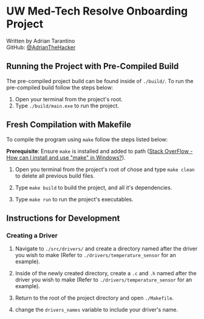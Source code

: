 # UW Med-Tech Resolve Onboarding Project
Written by Adrian Tarantino<br>
GitHub: [@AdrianTheHacker](https://github.com/AdrianTheHacker)

## Running the Project with Pre-Compiled Build
The pre-compiled project build can be found inside of `./build/`. To run the pre-compiled build follow the steps below:
1. Open your terminal from the project's root.
2. Type ```./build/main.exe``` to run the project.

## Fresh Compilation with Makefile
To compile the program using `make` follow the steps listed below:

<b>Prerequisite</b>: Ensure `make` is installed and added to path ([Stack OverFlow - How can I install and use "make" in Windows?](https://stackoverflow.com/questions/32127524/how-can-i-install-and-use-make-in-windows)).
1. Open you terminal from the project's root of chose and type ```make clean``` to delete all previous build files.

2. Type ```make build``` to build the project, and all it's dependencies.
3. Type ```make run``` to run the project's executables.

## Instructions for Development
### Creating a Driver
1. Navigate to `./src/drivers/` and create a directory named after the driver you wish to make (Refer to `./drivers/temperature_sensor` for an example).

2. Inside of the newly created directory, create a `.c` and `.h` named after the driver you wish to make (Refer to `./drivers/temperature_sensor` for an example).
3. Return to the root of the project directory and open `./Makefile`.
4. change the `drivers_names` variable to include your driver's name.
